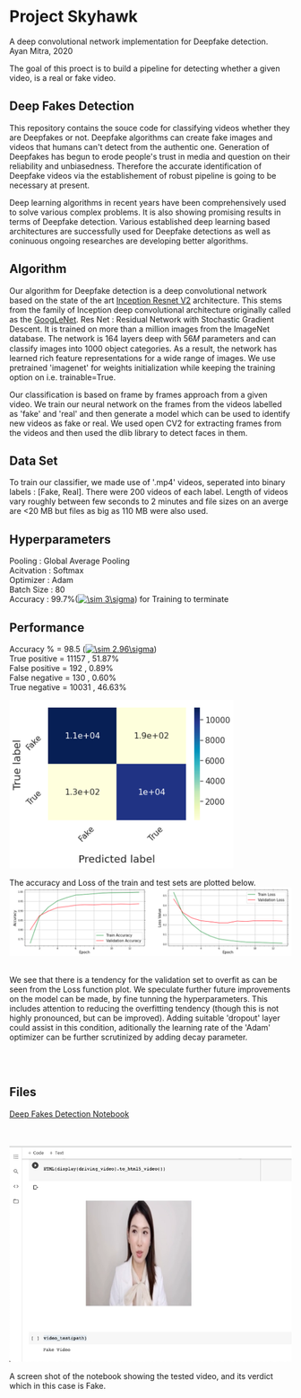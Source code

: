 # Project Skyhawk
A deep convolutional network implementation for Deepfake detection.<br>
Ayan Mitra, 2020 <br>


The goal of this proect is to build a pipeline for detecting whether a  given video, is a real or fake video. 


## Deep Fakes Detection
This repository contains the souce code for classifying videos whether they are Deepfakes or not. Deepfake algorithms can create fake images and videos that humans can't detect from the authentic one. Generation of Deepfakes has begun to erode people's trust in media and question on their reliability and unbiasedness. Therefore the accurate identification of Deepfake videos via the establishement of robust pipeline is going to be necessary at present. 

 Deep learning algorithms in recent years have been comprehensively used to solve various complex problems. It is also showing promising results in terms of Deepfake detection.  Various established deep learning based architectures are successfully used for Deepfake detections as well as coninuous ongoing researches are developing better algorithms.  

 

## Algorithm
Our algorithm for Deepfake detection is a deep convolutional network based on the state of the art    <a href="https://arxiv.org/pdf/1602.07261.pdf">Inception Resnet V2</a> architecture.    This stems from the family of Inception deep convolutional architecture originally called as the <a href="https://arxiv.org/abs/1409.4842">GoogLeNet</a>.  Res Net : Residual Network with Stochastic Gradient Descent. It is trained on more than a million images from the ImageNet database. The network is 164 layers deep with  56𝑀  parameters and can classify images into 1000 object categories. As a result, the network has learned rich feature representations for a wide range of images. We use pretrained 'imagenet' for weights initialization while keeping the training option on i.e. trainable=True. 

Our classification is based on frame by frames approach from a given video. We train our neural network on the frames from the videos labelled as 'fake' and 'real' and then generate a model which can be used to identify new videos as fake or real. 
We used open CV2 for extracting frames from the videos and then used the dlib library to detect faces in them. 

## Data Set


To train our classifier, we made use of '.mp4' videos, seperated into binary labels : [Fake, Real]. There were 200 videos of each label.  Length of videos vary roughly between few seconds to 2 minutes and file sizes on an averge are <20 MB but  files as big as 110 MB were also used.  

##  Hyperparameters   
Pooling      : Global Average Pooling<br>
Acitvation : Softmax<br>
Optimizer : Adam<br>
Batch Size : 80 <br>
Accuracy   : 99.7\%(<a href="https://www.codecogs.com/eqnedit.php?latex=\sim&space;3\sigma" target="_blank"><img src="https://latex.codecogs.com/gif.latex?\sim&space;3\sigma" title="\sim 3\sigma" /></a>) for Training to terminate 



## Performance

 Accuracy \% = 98.5 (<a href="https://www.codecogs.com/eqnedit.php?latex=\sim&space;2.96\sigma" target="_blank"><img src="https://latex.codecogs.com/gif.latex?\sim&space;2.96\sigma" title="\sim 2.96\sigma" /></a>)<br>
True positive = 11157 , 51.87\% <br>
False positive = 192 , 0.89\% <br>
False negative = 130 , 0.60\% <br>
True negative = 10031 , 46.63\%




<img src="confusion.png" width="400" />

<br>

The accuracy and Loss of the train and test sets are plotted below. 
<img src="loss2.png" width="1000" />

<br>
We see that there is a tendency for the validation set to overfit as can be seen from the Loss function plot. We speculate further future improvements on the model can be made, by fine tunning the hyperparameters. This includes attention to reducing the overfitting tendency (though this is not highly pronounced, but can be improved). Adding suitable 'dropout' layer could assist in this condition, aditionally the learning rate of the 'Adam' optimizer can be further scrutinized by adding decay parameter.  

<br><br>
## Files
[Deep Fakes Detection Notebook](https://github.com/am610/DeepFake/blob/main/Sentinel.ipynb)

<br><br>
![Alt text](Screen.png?raw=true "Title")

A screen shot of the notebook showing the tested video, and its verdict which in this case is Fake.
